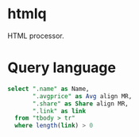 # htmlq
HTML processor.

# Query language

```sql
select ".name" as Name,
       ".avgprice" as Avg align MR,
       ".share" as Share align MR,
       ".link" as link
  from "tbody > tr"
  where length(link) > 0
```
